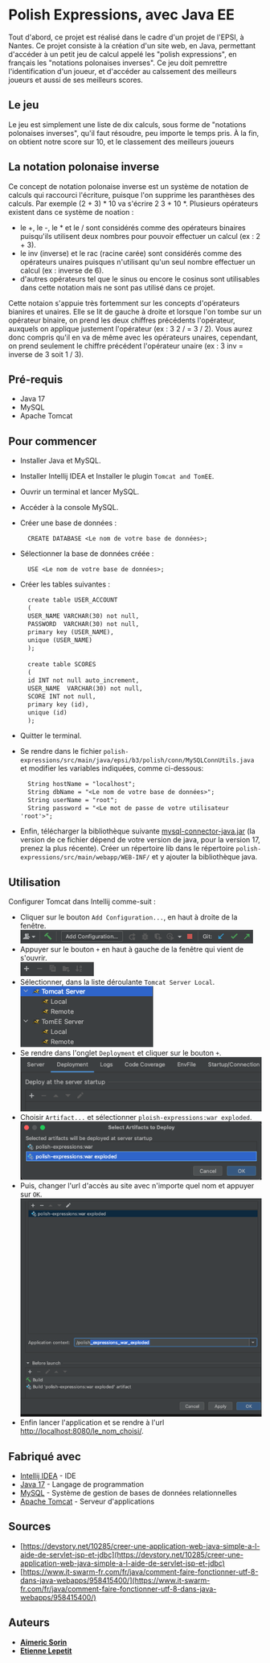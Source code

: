 # Polish Expressions, avec Java EE

Tout d'abord, ce projet est réalisé dans le cadre d'un projet de l'EPSI, à Nantes.
Ce projet consiste à la création d'un site web, en Java, permettant d'accéder à un petit jeu de calcul
appelé les "polish expressions", en français les "notations polonaises inverses". Ce jeu doit pemrettre
l'identification d'un joueur, et d'accéder au calssement des meilleurs joueurs et aussi de ses meilleurs scores.

## Le jeu

Le jeu est simplement une liste de dix calculs, sous forme de "notations polonaises inverses", qu'il faut résoudre, 
peu importe le temps pris. À la fin, on obtient notre score sur 10, et le classement des meilleurs joueurs

## La notation polonaise inverse

Ce concept de notation polonaise inverse est un système de notation de calculs qui raccourci l'écriture, puisque l'on supprime 
les paranthèses des calculs. Par exemple (2 + 3) * 10 va s'écrire 2 3 + 10 *. Plusieurs opérateurs existent dans ce système de 
noation :
- le +, le -, le * et le / sont considérés comme des opérateurs binaires puisqu'ils utilisent deux nombres pour pouvoir effectuer
  un calcul (ex : 2 + 3).
- le inv (inverse) et le rac (racine carée) sont considérés comme des opérateurs unaires puisques n'utilisant qu'un seul nombre effectuer
  un calcul (ex : inverse de 6).
- d'autres opérateurs tel que le sinus ou encore le cosinus sont utilisables dans cette notation mais ne sont pas utilisé dans ce projet.

Cette notaion s'appuie très fortemment sur les concepts d'opérateurs bianires et unaires. Elle se lit de gauche à droite et lorsque l'on tombe 
sur un opérateur binaire, on prend les deux chiffres précédents l'opérateur, auxquels on applique justement l'opérateur (ex : 3 2 / = 3 / 2). Vous aurez donc compris 
qu'il en va de même avec les opérateurs unaires, cependant, on prend seulement le chiffre précédent l'opérateur unaire (ex : 3 inv = inverse de 3 soit 1 / 3).

## Pré-requis

- Java 17
- MySQL
- Apache Tomcat

## Pour commencer

- Installer Java et MySQL.
- Installer Intellij IDEA et Installer le plugin `Tomcat and TomEE`.

- Ouvrir un terminal et lancer MySQL.
- Accéder à la console MySQL.
- Créer une base de données :


        CREATE DATABASE <Le nom de votre base de données>;

- Sélectionner la base de données créée :


        USE <Le nom de votre base de données>;


- Créer les tables suivantes :


        create table USER_ACCOUNT
        (
        USER_NAME VARCHAR(30) not null,
        PASSWORD  VARCHAR(30) not null,
        primary key (USER_NAME),
        unique (USER_NAME)
        );

        create table SCORES
        (
        id INT not null auto_increment,
        USER_NAME  VARCHAR(30) not null,
        SCORE INT not null,
        primary key (id),
        unique (id)
        );

- Quitter le terminal.
- Se rendre dans le fichier `polish-expressions/src/main/java/epsi/b3/polish/conn/MySQLConnUtils.java` et modifier les variables 
 indiquées, comme ci-dessous:


        String hostName = "localhost";
        String dbName = "<Le nom de votre base de données>";
        String userName = "root";
        String password = "<Le mot de passe de votre utilisateur 'root'>";

- Enfin, télécharger la bibliothèque suivante [mysql-connector-java.jar](https://jar-download.com/artifacts/mysql/mysql-connector-java) 
(la version de ce fichier dépend de votre version de java, pour la version 17, prenez la plus récente).
Créer un répertoire lib dans le répertoire `polish-expressions/src/main/webapp/WEB-INF/` et y ajouter la bibliothèque java.

## Utilisation

Configurer Tomcat dans Intellij comme-suit : 

- Cliquer sur le bouton `Add Configuration...`, en haut à droite de la fenêtre.  
![configuration_button.png](assets/configuration_button.png)
- Appuyer sur le bouton `+` en haut à gauche de la fenêtre qui vient de s'ouvrir.  
![plus.png](assets/plus.png)
- Sélectionner, dans la liste déroulante `Tomcat Server Local`.  
![tomcat.png](assets/tomcat.png)
- Se rendre dans l'onglet `Deployment` et cliquer sur le bouton `+`.  
![deployement.png](assets/deployment.png)
- Choisir `Artifact...` et sélectionner `ploish-expressions:war exploded`.  
![war_exploded.png](assets/war_exploded.png)
- Puis, changer l'url d'accès au site avec n'importe quel nom et appuyer sur `OK`.   
![url_name.png](assets/url_name.png)
- Enfin lancer l'application et se rendre à l'url [http://localhost:8080/le_nom_choisi/](http://localhost:8080/le_nom_choisi/).  


## Fabriqué avec

* [Intellij IDEA](https://www.jetbrains.com/fr-fr/idea/) - IDE
* [Java 17](https://www.java.com/fr/) - Langage de programmation
* [MySQL](https://www.mysql.com/fr/) - Système de gestion de bases de données relationnelles
* [Apache Tomcat](http://tomcat.apache.org/) - Serveur d'applications

## Sources

* [https://devstory.net/10285/creer-une-application-web-java-simple-a-l-aide-de-servlet-jsp-et-jdbc](https://devstory.net/10285/creer-une-application-web-java-simple-a-l-aide-de-servlet-jsp-et-jdbc)
* [https://www.it-swarm-fr.com/fr/java/comment-faire-fonctionner-utf-8-dans-java-webapps/958415400/](https://www.it-swarm-fr.com/fr/java/comment-faire-fonctionner-utf-8-dans-java-webapps/958415400/)


## Auteurs
* **[Aimeric Sorin](https://github.com/EtienneLep)**
* **[Etienne Lepetit](https://github.com/aimeric-sr)**

